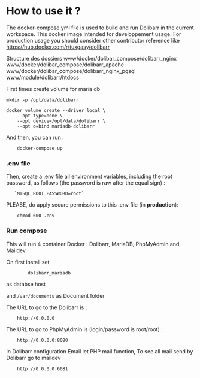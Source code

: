 # How to use it ?

The docker-compose.yml file is used to build and run Dolibarr in the current workspace.
This docker image intended for developpement usage.
For production usage you should consider other contributor reference like https://hub.docker.com/r/tuxgasy/dolibarr 

Structure des dossiers
www/docker/dolibar_compose/dolibarr_nginx
www/docker/dolibar_compose/dolibarr_apache
www/docker/dolibar_compose/dolibarr_nginx_pgsql
www/module/dolibarr/htdocs

First times create volume for maria db

    mkdir -p /opt/data/dolibarr
    
    docker volume create --driver local \
        --opt type=none \
        --opt device=/opt/data/dolibarr \
        --opt o=bind mariadb-dolibarr

And then, you can run :

        docker-compose up

### .env file

Then, create a .env file all environment variables, including the root password, as follows (the password is raw after the equal sign) :

       `MYSQL_ROOT_PASSWORD=root`

PLEASE, do apply secure permissions to this .env file (in **production**):

        chmod 600 .env


### Run compose

This will run 4 container Docker : Dolibarr, MariaDB, PhpMyAdmin and Maildev.

On first install set
        
            dolibarr_mariadb
        
as databse host

and `/var/documents` as Document folder


The URL to go to the Dolibarr is :

        http://0.0.0.0

The URL to go to PhpMyAdmin is (login/password is root/root) :

        http://0.0.0.0:8080

In Dolibarr configuration Email let PHP mail function, To see all mail send by Dolibarr go to maildev

        http://0.0.0.0:6081


